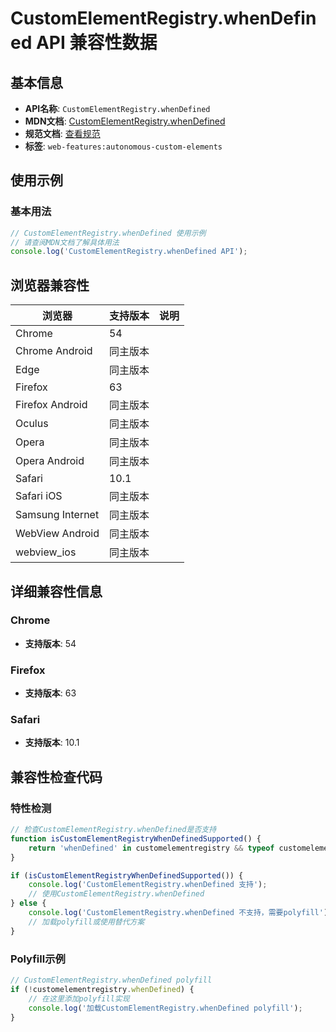 # CustomElementRegistry.whenDefined API 兼容性数据

## 基本信息

- **API名称**: `CustomElementRegistry.whenDefined`
- **MDN文档**: [CustomElementRegistry.whenDefined](https://developer.mozilla.org/docs/Web/API/CustomElementRegistry/whenDefined)
- **规范文档**: [查看规范](https://html.spec.whatwg.org/multipage/custom-elements.html#dom-customelementregistry-whendefined-dev)
- **标签**: `web-features:autonomous-custom-elements`

## 使用示例

### 基本用法

```javascript
// CustomElementRegistry.whenDefined 使用示例
// 请查阅MDN文档了解具体用法
console.log('CustomElementRegistry.whenDefined API');
```

## 浏览器兼容性

| 浏览器 | 支持版本 | 说明 |
|--------|----------|------|
| Chrome | 54 |  |
| Chrome Android | 同主版本 |  |
| Edge | 同主版本 |  |
| Firefox | 63 |  |
| Firefox Android | 同主版本 |  |
| Oculus | 同主版本 |  |
| Opera | 同主版本 |  |
| Opera Android | 同主版本 |  |
| Safari | 10.1 |  |
| Safari iOS | 同主版本 |  |
| Samsung Internet | 同主版本 |  |
| WebView Android | 同主版本 |  |
| webview_ios | 同主版本 |  |

## 详细兼容性信息

### Chrome

- **支持版本**: 54

### Firefox

- **支持版本**: 63

### Safari

- **支持版本**: 10.1

## 兼容性检查代码

### 特性检测

```javascript
// 检查CustomElementRegistry.whenDefined是否支持
function isCustomElementRegistryWhenDefinedSupported() {
    return 'whenDefined' in customelementregistry && typeof customelementregistry.whenDefined === 'function';
}

if (isCustomElementRegistryWhenDefinedSupported()) {
    console.log('CustomElementRegistry.whenDefined 支持');
    // 使用CustomElementRegistry.whenDefined
} else {
    console.log('CustomElementRegistry.whenDefined 不支持，需要polyfill');
    // 加载polyfill或使用替代方案
}
```

### Polyfill示例

```javascript
// CustomElementRegistry.whenDefined polyfill
if (!customelementregistry.whenDefined) {
    // 在这里添加polyfill实现
    console.log('加载CustomElementRegistry.whenDefined polyfill');
}
```

